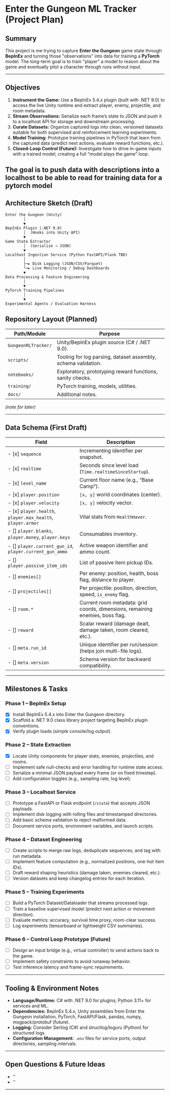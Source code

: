 # Enter the Gungeon ML Tracker (Project Plan)

## Summary

This project is me trying to capture **Enter the Gungeon** game state through **BepInEx** and turning those "observations" into data for training a **PyTorch** model. The long-term goal is to train "player" a model to reason about the game and eventually pilot a character through runs without input.

---

## Objectives

1. **Instrument the Game:** Use a BepInEx 5.4.x plugin (built with .NET 9.0) to access the live Unity runtime and extract player, enemy, projectile, and room metadata.
2. **Stream Observations:** Serialize each frame’s state to JSON and push it to a localhost API for storage and downstream processing.
3. **Curate Datasets:** Organize captured logs into clean, versioned datasets suitable for both supervised and reinforcement learning experiments.
4. **Model Training:** Prototype training pipelines in PyTorch that learn from the captured data (predict next actions, evaluate reward functions, etc.).
5. **Closed-Loop Control (Future):** Investigate how to drive in-game inputs with a trained model, creating a full “model plays the game” loop.

The goal is to push data with descriptions into a localhost to be able to read for training data 
for a pytorch model
---

## Architecture Sketch (Draft)

```
Enter the Gungeon (Unity)
        │
        ▼
BepInEx Plugin (.NET 9.0)
        │  (Hooks into Unity API)
        ▼
Game State Extractor
        │  (Serialize → JSON)
        ▼
Localhost Ingestion Service (Python FastAPI/Flask TBD)
        │
        ├─► Disk Logging (JSON/CSV/Parquet)
        └─► Live Monitoring / Debug Dashboards
        ▼
Data Processing & Feature Engineering
        │
        ▼
PyTorch Training Pipelines
        │
        ▼
Experimental Agents / Evaluation Harness
```

## Repository Layout (Planned)

| Path/Module                | Purpose                                                                 |
|----------------------------|-------------------------------------------------------------------------|
| `GungeonRLTracker/`        | Unity/BepInEx plugin source (C# / .NET 9.0).                            |
| `scripts/`                 | Tooling for log parsing, dataset assembly, schema validation.           |
| `notebooks/`               | Exploratory, prototyping reward functions, sanity checks.               |
| `training/`                | PyTorch training, models, utilities.                                    |
| `docs/`                    | Additional notes.                                                       |

*(note for later)*

---

## Data Schema (First Draft)

| Field                                                | Description                                                                                   |
|------------------------------------------------------|-----------------------------------------------------------------------------------------------|
| - [x] `sequence`                                           | Incrementing identifier per snapshot.                                                      |
| - [x] `realtime`                                           | Seconds since level load (`Time.realtimeSinceStartup`).                                    |
| - [x] `level_name`                                         | Current floor name (e.g., “Base Camp”).                                                    |
| - [x] `player.position`                                    | `[x, y]` world coordinates (center).                                                       |
| - [x] `player.velocity`                                    | `[x, y]` velocity vector.                                                                  |
| - [x] `player.health`, `player.max_health`, `player.armor` | Vital stats from `HealthHaver`.                                                            |
| - [] `player.blanks`, `player.money`, `player.keys`       | Consumables inventory.                                                                     |
| - [] `player.current_gun_id`, `player.current_gun_ammo`   | Active weapon identifier and ammo count.                                                   |
| - [] `player.passive_item_ids`                            | List of passive item pickup IDs.                                                           |
| - [] `enemies[]`                                          | Per enemy: position, health, boss flag, distance to player.                                |
| - [] `projectiles[]`                                      | Per projectile: position, direction, speed, `is_enemy` flag.                               |
| - [] `room.*`                                             | Current room metadata: grid coords, dimensions, remaining enemies, boss flag.              |
| - [] `reward`                                             | Scalar reward (damage dealt, damage taken, room cleared, etc.).                            |
| - [] `meta.run_id`                                        | Unique identifier per run/session (helps join multi-file logs).                            |
| - [] `meta.version`                                       | Schema version for backward compatibility.                                                 |

---

## Milestones & Tasks

### Phase 1 – BepInEx Setup
- [x] Install BepInEx 5.4.x into Enter the Gungeon directory.
- [x] Scaffold a .NET 9.0 class library project targeting BepInEx plugin conventions.
- [x] Verify plugin loads (simple console/log output).

### Phase 2 – State Extraction
- [x] Locate Unity components for player stats, enemies, projectiles, and rooms.
- [ ] Implement safe null-checks and error handling for runtime state access.
- [ ] Serialize a minimal JSON payload every frame (or on fixed timestep).
- [ ] Add configuration toggles (e.g., sampling rate, log level).

### Phase 3 – Localhost Service
- [ ] Prototype a FastAPI or Flask endpoint (`/state`) that accepts JSON payloads.
- [ ] Implement disk logging with rolling files and timestamped directories.
- [ ] Add basic schema validation to reject malformed data.
- [ ] Document service ports, environment variables, and launch scripts.

### Phase 4 – Dataset Engineering
- [ ] Create scripts to merge raw logs, deduplicate sequences, and tag with run metadata.
- [ ] Implement feature computation (e.g., normalized positions, one-hot item IDs).
- [ ] Draft reward shaping heuristics (damage taken, enemies cleared, etc.).
- [ ] Version datasets and keep changelog entries for each iteration.

### Phase 5 – Training Experiments
- [ ] Build a PyTorch Dataset/Dataloader that streams processed logs.
- [ ] Train a baseline supervised model (predict next action or movement direction).
- [ ] Evaluate metrics: accuracy, survival time proxy, room-clear success.
- [ ] Log experiments (tensorboard or lightweight CSV summaries).

### Phase 6 – Control Loop Prototype (Future)
- [ ] Design an input bridge (e.g., virtual controller) to send actions back to the game.
- [ ] Implement safety constraints to avoid runaway behavior.
- [ ] Test inference latency and frame-sync requirements.

---

## Tooling & Environment Notes

- **Language/Runtime:** C# with .NET 9.0 for plugins; Python 3.11+ for services and ML.
- **Dependencies:** BepInEx 5.4.x, Unity assemblies from Enter the Gungeon installation, PyTorch, FastAPI/Flask, pandas, numpy, msgpack/protobuf (future).
- **Logging:** Consider Serilog (C#) and structlog/loguru (Python) for structured logs.
- **Configuration Management:** `.env` files for service ports, output directories, sampling intervals.

---

## Open Questions & Future Ideas

- ''
- ''
  
---
